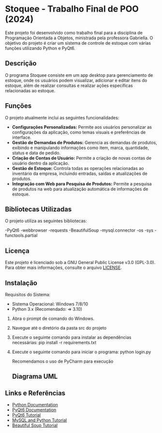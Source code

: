 # Stoquee - Trabalho Final de POO (2024)

Este projeto foi desenvolvido como trabalho final para a disciplina de Programação Orientada a Objetos, ministrada pela professora Gabriella. O objetivo do projeto é criar um sistema de controle de estoque com várias funções utilizando Python e PyQt6.

## Descrição

O programa Stoquee consiste em um app desktop para gerenciamento de estoque, onde os usuários podem visualizar, adicionar e editar itens do estoque, além de realizar consultas e realizar ações específicas relacionadas ao estoque.


## Funções

O projeto atualmente inclui as seguintes funcionalidades:

- **Configurações Personalizadas:** Permite aos usuários personalizar as configurações da aplicação, como temas visuais e preferências de interface.
- **Gestão de Demandas de Produtos:** Gerencia as demandas de produtos, exibindo e manipulando informações como item, marca, quantidade, status e data de pedido.
- **Criação de Contas de Usuário:** Permite a criação de novas contas de usuário dentro da aplicação.
- **Gestão de Estoque:** Controla todas as operações relacionadas ao inventário da empresa, incluindo entradas, saídas e atualizações de produtos.
- **Integração com Web para Pesquisa de Produtos:** Permite a pesquisa de produtos na web para atualização automática de informações de estoque.





## Bibliotecas Utilizadas

O projeto utiliza as seguintes bibliotecas:

-PyQt6
-webbrowser
-requests
-BeautifulSoup
-mysql.connector
-os
-sys
-functools.partial 

## Licença

Este projeto é licenciado sob a GNU General Public License v3.0 (GPL-3.0). Para obter mais informações, consulte o arquivo [LICENSE](LICENSE).

## Instalação

Requisitos do Sistema:
- Sistema Operacional: Windows 7/8/10
- Python 3.x (Recomendado: => 3.10)

1. Abra o prompt de comando do Windows.
2. Navegue até o diretório da pasta src do projeto
3. Execute o seguinte comando para instalar as dependências necessárias: pip install -r requirements.txt
4. Execute o seguinte comando para iniciar o programa: python login.py

   Recomendamos o uso de PyCharm para execução

   ## Diagrama UML


## Links e Referências

- [Python Documentation](https://docs.python.org/3/)
- [PyQt6 Documentation](https://www.riverbankcomputing.com/static/Docs/PyQt6/)
- [PyQt6 Tutorial](https://build-system.fman.io/pyqt6-tutorial)
- [MySQL and Python Tutorial](https://www.w3schools.com/python/python_mysql_getstarted.asp)
- [Beautiful Soup Tutorial](https://www.datacamp.com/community/tutorials/tutorial-python-beautifulsoup-datacamp-tutorials)


